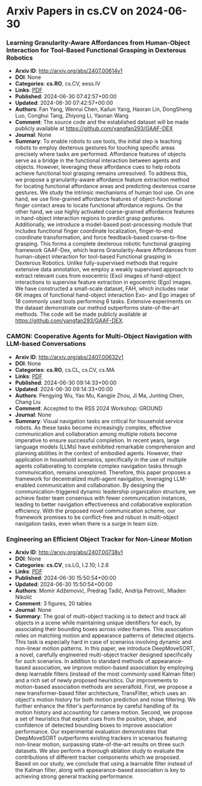 # Arxiv Papers in cs.CV on 2024-06-30
### Learning Granularity-Aware Affordances from Human-Object Interaction for Tool-Based Functional Grasping in Dexterous Robotics
- **Arxiv ID**: http://arxiv.org/abs/2407.00614v1
- **DOI**: None
- **Categories**: **cs.RO**, cs.CV, eess.IV
- **Links**: [PDF](http://arxiv.org/pdf/2407.00614v1)
- **Published**: 2024-06-30 07:42:57+00:00
- **Updated**: 2024-06-30 07:42:57+00:00
- **Authors**: Fan Yang, Wenrui Chen, Kailun Yang, Haoran Lin, DongSheng Luo, Conghui Tang, Zhiyong Li, Yaonan Wang
- **Comment**: The source code and the established dataset will be made publicly
  available at https://github.com/yangfan293/GAAF-DEX
- **Journal**: None
- **Summary**: To enable robots to use tools, the initial step is teaching robots to employ dexterous gestures for touching specific areas precisely where tasks are performed. Affordance features of objects serve as a bridge in the functional interaction between agents and objects. However, leveraging these affordance cues to help robots achieve functional tool grasping remains unresolved. To address this, we propose a granularity-aware affordance feature extraction method for locating functional affordance areas and predicting dexterous coarse gestures. We study the intrinsic mechanisms of human tool use. On one hand, we use fine-grained affordance features of object-functional finger contact areas to locate functional affordance regions. On the other hand, we use highly activated coarse-grained affordance features in hand-object interaction regions to predict grasp gestures. Additionally, we introduce a model-based post-processing module that includes functional finger coordinate localization, finger-to-end coordinate transformation, and force feedback-based coarse-to-fine grasping. This forms a complete dexterous robotic functional grasping framework GAAF-Dex, which learns Granularity-Aware Affordances from human-object interaction for tool-based Functional grasping in Dexterous Robotics. Unlike fully-supervised methods that require extensive data annotation, we employ a weakly supervised approach to extract relevant cues from exocentric (Exo) images of hand-object interactions to supervise feature extraction in egocentric (Ego) images. We have constructed a small-scale dataset, FAH, which includes near 6K images of functional hand-object interaction Exo- and Ego images of 18 commonly used tools performing 6 tasks. Extensive experiments on the dataset demonstrate our method outperforms state-of-the-art methods. The code will be made publicly available at https://github.com/yangfan293/GAAF-DEX.



### CAMON: Cooperative Agents for Multi-Object Navigation with LLM-based Conversations
- **Arxiv ID**: http://arxiv.org/abs/2407.00632v1
- **DOI**: None
- **Categories**: **cs.RO**, cs.CL, cs.CV, cs.MA
- **Links**: [PDF](http://arxiv.org/pdf/2407.00632v1)
- **Published**: 2024-06-30 09:14:33+00:00
- **Updated**: 2024-06-30 09:14:33+00:00
- **Authors**: Pengying Wu, Yao Mu, Kangjie Zhou, Ji Ma, Junting Chen, Chang Liu
- **Comment**: Accepted to the RSS 2024 Workshop: GROUND
- **Journal**: None
- **Summary**: Visual navigation tasks are critical for household service robots. As these tasks become increasingly complex, effective communication and collaboration among multiple robots become imperative to ensure successful completion. In recent years, large language models (LLMs) have exhibited remarkable comprehension and planning abilities in the context of embodied agents. However, their application in household scenarios, specifically in the use of multiple agents collaborating to complete complex navigation tasks through communication, remains unexplored. Therefore, this paper proposes a framework for decentralized multi-agent navigation, leveraging LLM-enabled communication and collaboration. By designing the communication-triggered dynamic leadership organization structure, we achieve faster team consensus with fewer communication instances, leading to better navigation effectiveness and collaborative exploration efficiency. With the proposed novel communication scheme, our framework promises to be conflict-free and robust in multi-object navigation tasks, even when there is a surge in team size.



### Engineering an Efficient Object Tracker for Non-Linear Motion
- **Arxiv ID**: http://arxiv.org/abs/2407.00738v1
- **DOI**: None
- **Categories**: **cs.CV**, cs.LG, I.2.10; I.2.6
- **Links**: [PDF](http://arxiv.org/pdf/2407.00738v1)
- **Published**: 2024-06-30 15:50:54+00:00
- **Updated**: 2024-06-30 15:50:54+00:00
- **Authors**: Momir Adžemović, Predrag Tadić, Andrija Petrović, Mladen Nikolić
- **Comment**: 3 figures, 20 tables
- **Journal**: None
- **Summary**: The goal of multi-object tracking is to detect and track all objects in a scene while maintaining unique identifiers for each, by associating their bounding boxes across video frames. This association relies on matching motion and appearance patterns of detected objects. This task is especially hard in case of scenarios involving dynamic and non-linear motion patterns. In this paper, we introduce DeepMoveSORT, a novel, carefully engineered multi-object tracker designed specifically for such scenarios. In addition to standard methods of appearance-based association, we improve motion-based association by employing deep learnable filters (instead of the most commonly used Kalman filter) and a rich set of newly proposed heuristics. Our improvements to motion-based association methods are severalfold. First, we propose a new transformer-based filter architecture, TransFilter, which uses an object's motion history for both motion prediction and noise filtering. We further enhance the filter's performance by careful handling of its motion history and accounting for camera motion. Second, we propose a set of heuristics that exploit cues from the position, shape, and confidence of detected bounding boxes to improve association performance. Our experimental evaluation demonstrates that DeepMoveSORT outperforms existing trackers in scenarios featuring non-linear motion, surpassing state-of-the-art results on three such datasets. We also perform a thorough ablation study to evaluate the contributions of different tracker components which we proposed. Based on our study, we conclude that using a learnable filter instead of the Kalman filter, along with appearance-based association is key to achieving strong general tracking performance.



